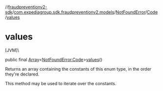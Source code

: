 //[fraudpreventionv2-sdk](../../../../index.md)/[com.expediagroup.sdk.fraudpreventionv2.models](../../index.md)/[NotFoundError](../index.md)/[Code](index.md)/[values](values.md)

# values

[JVM]\

public final [Array](https://kotlinlang.org/api/latest/jvm/stdlib/kotlin/-array/index.html)&lt;[NotFoundError.Code](index.md)&gt;[values](values.md)()

Returns an array containing the constants of this enum type, in the order they're declared.

This method may be used to iterate over the constants.
